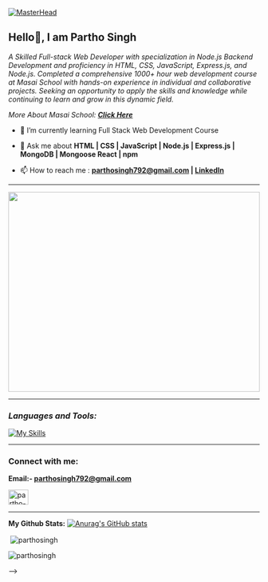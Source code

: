 [![MasterHead](https://www.wingstechsolutions.com/wp-content/uploads/2022/03/full-stack-development.gif)](https://rishavchanda.io)
**<h2> Hello👋, I am Partho Singh</h2>** 
         
<p class="empty"><em>   
A Skilled Full-stack Web Developer with specialization in Node.js Backend Development and proficiency in HTML, CSS, JavaScript, Express.js, and Node.js. Completed a comprehensive 1000+ hour web development course at Masai School with hands-on experience in individual and collaborative projects. Seeking an opportunity to apply the skills and knowledge while continuing to learn and grow in this dynamic field.
<p>More About Masai School:  <a href="https://masaischool.com/" target="_blank"><b>Click Here</b></a></p>
</em></p> 
  

- 🌱 I’m currently learning  Full Stack Web Development Course 

- 💬 Ask me about **HTML | CSS | JavaScript | Node.js | Express.js | MongoDB | Mongoose  React | npm**
 

- 📫 How to reach me : **[parthosingh792@gmail.com](mailto:parthosingh792@gmail.com) | [LinkedIn](https://www.linkedin.com/in/partho-singh-68a653199/)**

---

<img align="center" width="100%" height="400px" src="https://camo.githubusercontent.com/2366b34bb903c09617990fb5fff4622f3e941349e846ddb7e73df872a9d21233/68747470733a2f2f63646e2e6472696262626c652e636f6d2f75736572732f3733303730332f73637265656e73686f74732f363538313234332f6176656e746f2e676966">

---

**<i><h3 align="left">Languages and Tools:</h3></i>**

  <div align="left">

   [![My Skills](https://skillicons.dev/icons?i=html,css,js,nodejs,express,mongodb,github,netlify,vscode,mysql,postman,react,replit,git)](#)

  </div>

--- 
**<h3 align="left">Connect with me:</h3>**

**Email:- parthosingh792@gmail.com**

<p align="left">
<a href="https://linkedin.com/in/partho-singh-68a653199" target="blank"><img align="center" src="https://raw.githubusercontent.com/rahuldkjain/github-profile-readme-generator/master/src/images/icons/Social/linked-in-alt.svg" alt="partho-singh-68a653199" height="30" width="40" /></a>
</p>

---



**My Github Stats:**
[![Anurag's GitHub stats](https://github-readme-stats.vercel.app/api?username=parthosingh&show_icons=true)](https://github.com/parthosingh/github-readme-stats)


<p>&nbsp;<img align="center" src="https://github-readme-stats.vercel.app/api?username=parthosingh&show_icons=true&locale=en" alt="parthosingh" /></p>

<p><img align="center" src="https://github-readme-streak-stats.herokuapp.com/?user=parthosingh&" alt="parthosingh" /></p>

-->
